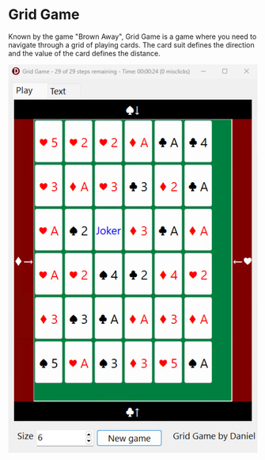 
# Grid Game

Known by the game "Brown Away", Grid Game is a game where you need to navigate through a grid of playing cards. The card suit defines the direction and the value of the card defines the distance.

[![VNag](https://raw.githubusercontent.com/danielmarschall/gridgame/master/Screenshot.png "Grid Game")](https://www.viathinksoft.com/projects/gridgame "Grid Game")
